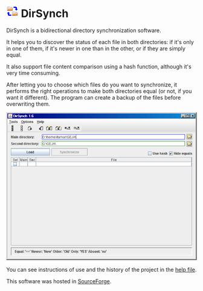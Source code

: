 # ![icon](www/dirsynch-icon.png) DirSynch

DirSynch is a bidirectional directory synchronization software.

It helps you to discover the status of each file in both directories:
if it's only in one of them, if it's newer in one than in the other, or if they
are simply equal.

It also support file content comparison using a hash function, although it's
very time consuming.

After letting you to choose which files do you want to synchronize, it performs
the right operations to make both directories equal (or not, if you want it
different). The program can create a backup of the files before overwriting them.

![screenshot v.1.6](www/main-screen-1.6.png)

You can see instructions of use and the history of the project in the [help file](www/DirSynch-help.html).

This software was hosted in [SourceForge](https://sourceforge.net/projects/dirsynch/).
